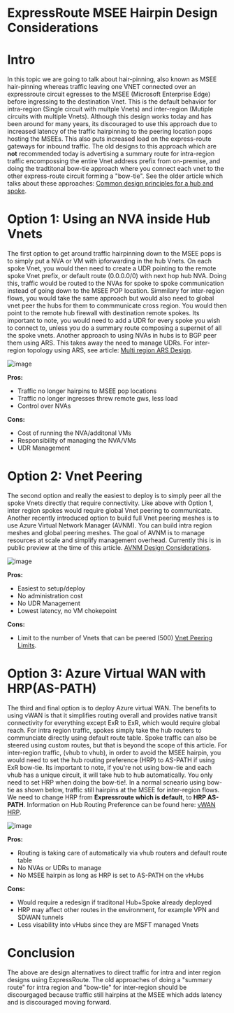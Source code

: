 # ExpressRoute MSEE Hairpin Design Considerations

# Intro
In this topic we are going to talk about hair-pinning, also known as MSEE hair-pinning whereas traffic leaving one VNET connected over an expressroute circuit egresses to the MSEE (Microsoft Enterprise Edge) before ingressing to the destination Vnet. This is the default behavior for intra-region (Single circuit with multple Vnets) and inter-region (Mutiple circuits with multiple Vnets). Although this design works today and has been around for many years, its discouraged to use this approach due to increased latency of the traffic hairpinning to the peering location pops hosting the MSEEs. This also puts increased load on the express-route gateways for inbound traffic. The old designs to this approach which are **not** recommended today is advertising a summary route for intra-region traffic encompossing the entire Vnet address prefix from on-premise, and doing the tradtitonal bow-tie approach where you connect each vnet to the other express-route circuit forming a "bow-tie". See the older article which talks about these approaches: [Common design principles for a hub and spoke](https://github.com/narayankumargupta/Common-Design-Principles-for-a-Hub-and-Spoke-VNET-Archiecture). 

# Option 1: Using an NVA inside Hub Vnets
The first option to get around traffic hairpinning down to the MSEE pops is to simply put a NVA or VM with ipforwarding in the hub Vnets. On each spoke Vnet, you would then need to create a UDR pointing to the remote spoke Vnet prefix, or default route (0.0.0.0/0) with next hop hub NVA. Doing this, traffic would be routed to the NVAs for spoke to spoke communication instead of going down to the MSEE POP location. Simmilary for inter-region flows, you would take the same approach but would also need to global vnet peer the hubs for them to commmunicate cross region. You would then point to the remote hub firewall with destination remote spokes. Its important to note, you would need to add a UDR for every spoke you wish to connect to, unless you do a summary route composing a supernet of all the spoke vnets. Another approach to using NVAs in hubs is to BGP peer them using ARS. This takes away the need to manage UDRs. For inter-region topology using ARS, see article: [Multi region ARS Design](https://learn.microsoft.com/en-us/azure/route-server/multiregion#topology).

![image](https://github.com/adtork/MSEE-Hairpin-Design-Considerations/assets/55964102/76215072-59e2-41e6-ae3c-5441613c245c)

**Pros:**
 - Traffic no longer hairpins to MSEE pop locations
 - Traffic no longer ingresses threw remote gws, less load
 - Control over NVAs

**Cons:**

- Cost of running the NVA/additonal VMs
 - Responsibility of managing the NVA/VMs
 - UDR Management 

# Option 2: Vnet Peering
The second option and really the easiest to deploy is to simply peer all the spoke Vnets directly that require connectivity. Like above with Option 1, inter region spokes would require global Vnet peering to communicate. Another recently introduced option to build full Vnet peering meshes is to use Azure Virtual Network Manager (AVNM). You can build intra region meshes and global peering meshes. The goal of AVNM is to manage resources at scale and simplify management overhead. Currently this is in public preview at the time of this article. [AVNM Design Considerations](https://learn.microsoft.com/en-us/azure/virtual-network-manager/overview). 

![image](https://github.com/adtork/MSEE-Hairpin-Design-Considerations/assets/55964102/24982b06-5971-4a2b-b1c3-d099b53b3dcc)

**Pros:**
 - Easiest to setup/deploy
 - No administration cost
 - No UDR Management
 - Lowest latency, no VM chokepoint

**Cons:**

- Limit to the number of Vnets that can be peered (500)
[Vnet Peering Limits](https://learn.microsoft.com/en-us/azure/azure-resource-manager/management/azure-subscription-service-limits#azure-resource-manager-virtual-networking-limits).

# Option 3: Azure Virtual WAN with HRP(AS-PATH)
The third and final option is to deploy Azure virtual WAN. The benefits to using vWAN is that it simplifies routing overall and provides native transit connectivity for everything except ExR to ExR, which would require global reach. For intra region traffic, spokes simply take the hub routers to communciate directly using default route table. Spoke traffic can also be steered using custom routes, but that is beyond the scope of this article. For inter-region traffic, (vhub to vhub), in order to avoid the MSEE hairpin, you would need to set the hub routing preference (HRP) to AS-PATH if using ExR bow-tie. Its important to note, if you're not using bow-tie and each vhub has a unique circuit, it will take hub to hub automatically. You only need to set HRP when doing the bow-tie!. In a normal scneario using bow-tie as shown below, traffic still hairpins at the MSEE for inter-region flows. We need to change HRP from **Expressroute which is default**, to **HRP AS-PATH**. Information on Hub Routing Preference can be found here: [vWAN HRP](https://learn.microsoft.com/en-us/azure/virtual-wan/about-virtual-hub-routing-preference).

![image](https://github.com/adtork/MSEE-Hairpin-Design-Considerations/assets/55964102/763535cc-e4e0-4ecd-bab4-675464483acd)


**Pros:**

 - Routing is taking care of automatically via vhub routers and default route table
 - No NVAs or UDRs to manage
 - No MSEE hairpin as long as HRP is set to AS-PATH on the vHubs

**Cons:**

 - Would require a redesign if traditonal Hub+Spoke already deployed
 - HRP may affect other routes in the environment, for example VPN and SDWAN tunnels
 - Less visability into vHubs since they are MSFT managed Vnets

# Conclusion
The above are design alternatives to direct traffic for intra and inter region designs using ExpressRoute. The old approaches of doing a "summary route" for intra region and "bow-tie" for inter-region should be discourgaged because traffic still hairpins at the MSEE which adds latency and is discouraged moving forward. 





